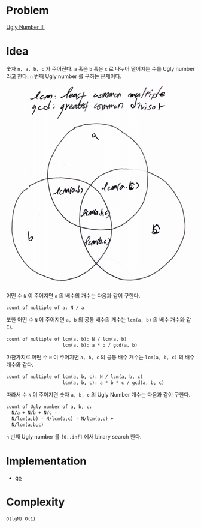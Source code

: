 # Problem

[Ugly Number III](https://leetcode.com/problems/ugly-number-iii/)

# Idea

숫자 `n, a, b, c` 가 주어진다. `a` 혹은 `b` 혹은 `c` 로 나누어
떨어지는 수를 Ugly number 라고 한다. `n` 번째 Ugly number 를 구하는
문제이다.

![](diagram.png)

어떤 수 `N` 이 주어지면 `a` 의 배수의 개수는 다음과 같이 구한다.

```
count of multiple of a: N / a
```

또한 어떤 수 `N` 이 주어지면 `a, b` 의 공통 배수의 개수는 `lcm(a, b)` 의 배수 개수와 같다.

```
count of multiple of lcm(a, b): N / lcm(a, b)
                     lcm(a, b): a * b / gcd(a, b)
```

마찬가지로 어떤 수 `N` 이 주어지면 `a, b, c` 의 공통 배수 개수는 `lcm(a, b, c)` 의 배수 개수와 같다.

```
count of multiple of lcm(a, b, c): N / lcm(a, b, c)
                     lcm(a, b, c): a * b * c / gcd(a, b, c)
```

따라서 수 `N` 이 주어지면 숫자 `a, b, c` 의 Ugly Number 개수는 다음과 같이 구한다.

```
count of Ugly number of a, b, c: 
  N/a + N/b + N/c -
  N/lcm(a,b) - N/lcm(b,c) - N/lcm(a,c) +
  N/lcm(a,b,c)
```

`n` 번째 Ugly number 를 `[0..inf]` 에서 binary search 한다.

# Implementation

* [go](a.go)

# Complexity

```
O(lgN) O(1)
```
